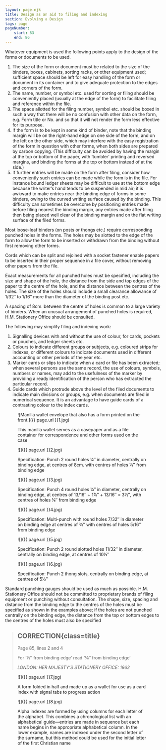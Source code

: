 ```yaml
---
layout: page.njk
title: Design as an aid to filing and indexing
section: Evolving a Design
tags: page
pageNumber:
    start: 83
    end: 86
---
```


Whatever equipment is used the following points apply to the design of the forms or documents to be used.

1. The size of the form or document must be related to the size of the binders, boxes, cabinets, sorting racks, or other equipment used; sufficient space should be left for easy handling of the form or document in its container and to give adequate protection to the edges and corners of the form.
2. The name, number, or symbol etc. used for sorting or filing should be conveniently placed (usually at the edge of the form) to facilitate filing and reference within the file.
3. The space allotted for the filing number, symbol etc. should be boxed in such a way that there will be no confusion with other data on the form, e.g. Form title or No. and so that it will not render the form less effective for its purpose.
4. If the form is to be kept in some kind of binder, note that the binding margin will be on the right-hand edge on one side of the form, and on the left on the other side, which may interfere with the easy registration of the form in question with other forms, when both sides are prepared by carbon copying. (This difficulty can be avoided by having the margin at the top or bottom of the paper, with ‘tumbler’ printing and reversed margins, and binding the forms at the top or bottom instead of at the side.)
5. If further entries will be made on the form after filing, consider how conveniently such entries can be made while the form is in the file. For instance bound ledger sheets may be difficult to use at the bottom edge because the writer’s hand tends to be suspended in mid air; it is awkward to make entries near the binding edge of forms in some binders, owing to the curved writing surface caused by the binding. This difficulty can sometimes be overcome by positioning entries made before filing nearest the binding margin, any entries made after filing then being placed well clear of the binding margin and on the flat writing surface of the filed forms.

Most loose-leaf binders (on posts or thongs etc.) require corresponding punched holes in the forms. The holes may be slotted to the edge of the form to allow the form to be inserted or withdrawn from the binding without first removing other forms.

Cords which can be split and rejoined with a socket fastener enable papers to be inserted in their proper sequence in a file cover, without removing other papers from the file.

Exact measurements for all punched holes must be specified, including the size and shape of the hole, the distance from the side and top edges of the paper to the centre of the hole, and the distance between the centres of the holes. The size of the holes should include a small clearance allowance of 1/32&Prime; to 1/16&Prime; more than the diameter of the binding post etc.

A spacing of 8cm. between the centre of holes is common to a large
variety of binders. When an unusual arrangement of punched holes is required, H.M. Stationery Office should be consulted.

The following may simplify filing and indexing work:

1. Signalling devices with and without the use of colour, for cards, pockets or pouches, and ledger sheets etc.
2. Colours to indicate different groups or subjects, e.g. coloured strips for indexes, or different colours to indicate documents used in different accounting or other periods of the year etc.
3. Marker cards or slips to indicate when a card or file has been extracted; when several persons use the same record, the use of colours, symbols, numbers or names, may add to the usefulness of the marker by providing a ready identification of the person who has extracted the particular record.
4. Guide cards which protrude above the level of the filed documents to indicate main divisions or groups, e.g. when documents are filed in numerical sequence. It is an advantage to have guide cards of a contrasting colour to the index cards.

<figure>

![Manilla wallet envelope that also has a form printed on the front.]({{ page.url }}1.jpg)

<figcaption>
This manilla wallet serves as a casepaper and as a file container for correspondence and
other forms used on the case
</figcaption>
</figure>

<figure>

![]({{ page.url }}2.jpg)

<figcaption>
Specification: Punch 2 round holes &frac14;&Prime; in diameter, centrally on binding edge, at centres
of 8cm. with centres of holes &frac18;&Prime; from binding edge
</figcaption>
</figure>

<figure>

![]({{ page.url }}3.jpg)

<figcaption>
Specification: Punch 4 round holes &frac14;&Prime; in diameter, centrally on binding edge, at centres
of 13/16&Prime; &plus; 1&frac78;&Prime; &plus; 13/16&Prime; = 3&frac12;&Prime;, with centres of holes &frac18;&Prime; from binding edge
</figcaption>
</figure>

<figure>

![]({{ page.url }}4.jpg)

<figcaption>
Specification: Multi-punch with round holes 7/32&Prime; in diameter on binding edge at centres of &frac38;&Prime; with centres of holes 5/16&Prime; from binding edge
</figcaption>
</figure>

<figure>

![]({{ page.url }}5.jpg)

<figcaption>
Specification: Punch 2 round slotted holes 11/32&Prime; in diameter, centrally on binding edge, at centres of 10&frac12;&Prime;
</figcaption>
</figure>

<figure>

![]({{ page.url }}6.jpg)

<figcaption>
Specification: Punch 2 thong slots, centrally on binding edge, at centres of 5&frac12;&Prime;
</figcaption>
</figure>

Standard punching gauges should be used as much as possible. H.M. Stationery Office should not be committed to proprietary brands of filing equipment or punching without consultation. The shape, size, spacing and distance from the binding edge to the centres of the holes must be specified as shown in the examples above; if the holes are not punched centrally on the binding edge, the distance from the top or bottom edges to the centres of the holes must also be specified

<blockquote class="correction">

## CORRECTION{class=title}

Page 85, lines 2 and 4

For ‘&frac18;&Prime; from binding edge’ read ‘&frac38;&Prime; from binding edge’

<cite>LONDON: HER MAJESTY’S STATIONERY OFFICE: 1962</cite>
</blockquote>

<figure>

![]({{ page.url }}7.jpg)

<figcaption>
A form folded in half and made up as a wallet for use as a card index with signal tabs to
progress action
</figcaption>
</figure>

<figure>

![]({{ page.url }}8.jpg)

<figcaption>
Alpha indexes are formed by using columns for each letter of the alphabet. This combines
a chronological list with an alphabetical guide—entries are made in sequence but each
name begins in the appropriate alphabetical column. In the lower example, names are
indexed under the second letter of the surname, but this method could be used for the
initial letter of the first Christian name
</figcaption>
</figure>
